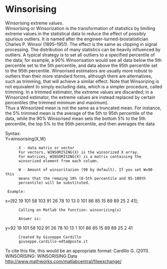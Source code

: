 # Winsorising
Winsorising extreme values.<br/>
Winsorising or Winsorization is the transformation of statistics by
limiting extreme values in the statistical data to reduce the effect of
possibly spurious outliers. It is named after the engineer-turned-biostatistician 
Charles P. Winsor (1895–1951). The effect is the same as clipping in 
signal processing. The distribution of many statistics can be heavily 
influenced by outliers. A typical strategy is to set all outliers to a
specified percentile of the data; for example, a 90% Winsorisation would
see all data below the 5th percentile set to the 5th percentile, and data
above the 95th percentile set to the 95th percentile. Winsorised
estimators are usually more robust to outliers than their more standard
forms, although there are alternatives, such as trimming, that will
achieve a similar effect. Note that Winsorizing is not equivalent to
simply excluding data, which is a simpler procedure, called trimming. 
In a trimmed estimator, the extreme values are discarded; in a Winsorized
estimator, the extreme values are instead replaced by certain percentiles
(the trimmed minimum and maximum).  
Thus a Winsorized mean is not the same as a truncated mean. For instance,
the 5% trimmed mean is the average of the 5th to 95th percentile of the
data, while the 90% Winsorised mean sets the bottom 5% to the 5th
percentile, the top 5% to the 95th percentile, and then averages the data   

Syntax: 	
          Y=winsorising(X,W)

          X - data matrix or vector
          For vectors, WINSORISING(X) is the winsorized X array. 
          For matrices, WINSORISING(X) is a matrix containing the 
          winsorized element from each column. 

          W - Amount of winsoritazion (90 by default). If you set W=90 this 
          means that the remaing 10% (0-5th percentile and 95-100th
          percentile) will be substituted.

     Example: 

x=[92 19 101 58 103 91 26 78 10 13 0 101 86 85 15 89 89 25 2 41];

          Calling on Matlab the function: winsorizing(x)

          Answer is:

y=92 19 101 58 102 91 26 78 10 13 1 101 86 85 15 89 89 25 2 41

          Created by Giuseppe Cardillo
          giuseppe.cardillo-edta@poste.it

To cite this file, this would be an appropriate format:
Cardillo G. (2011). WINSORISING: WINSORISING Data
http://www.mathworks.com/matlabcentral/fileexchange/
